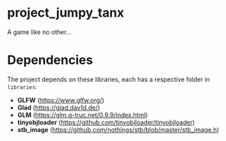 # project_jumpy_tanx
A game like no other...

# Dependencies
The project depends on these libraries, each has a respective folder in `libraries`:

- **GLFW** (https://www.glfw.org/)
- **Glad** (https://glad.dav1d.de/)
- **GLM** (https://glm.g-truc.net/0.9.9/index.html)
- **tinyobjloader** (https://github.com/tinyobjloader/tinyobjloader)
- **stb_image** (https://github.com/nothings/stb/blob/master/stb_image.h)
